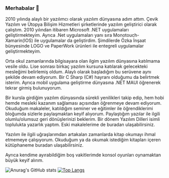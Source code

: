 ### Merhabalar 👋
2010 yılında alaylı bir yazılımcı olarak yazılım dünyasına adım attım. Çevik Yazılım ve Ütopya Bilişim Hizmetleri şirketlerinde yazılım geliştirici olarak çalıştım. 2010 yılından itibaren Microsoft .NET uygulamaları geliştirmekteyim. Ayrıca .Net uygulamaları yanı sıra Monotouch-Xamarin(IOS) ile uygulamalar da geliştirdim. Şimdilerde Özka İnşaat bünyesinde LOGO ve PaperWork ürünleri ile entegreli uygulamalar geliştirmekteyim. 

Orta okul zamanlarında bilgisayara olan ilgim yazılım dünyasına katılmama vesile oldu. Lise sonrası birkaç yazılım kursuna katılarak gelecekteki mesleğimi belirlemiş oldum. Alaylı olarak başladığım bu serüvene aynı şekilde devam ediyorum. Bir C Sharp (C#) hayranı olduğumu da belirtmek isterim. Ayrıca mobil uygulama geliştirme dünyasına .NET MAUI öğrenerek tekrar girmiş bulunuyorum.

Bir kursla girdiğim yazılım dünyasında sürekli yenilikleri takip edip, hem hobi hemde mesleki kazanım sağlaması açısından öğrenmeye devam ediyorum. Okuduğum makaleler, katıldığım seminer ve eğitimler ile öğrendiklerimi bloğumda sizlerle paylaşmaktan keyif alıyorum. Paylaştığım yazılar ile ilgili olumlu/olumsuz geri dönüşlerinizi beklerim. Bir dönem Yazılım Dilleri isimli toplulukta yazarlık yaptım. Eski makalelerime de buradan ulaşabilirsiniz. 

Yazılım ile ilgili uğraşlarımdan artakalan zamanlarda kitap okumayı ihmal etmemeye çalışıyorum. Okuduğum ya da okumak istediğim kitapları içeren kütüphaneme buradan ulaşabilirsiniz.

Ayrıca kendime ayırabildiğim boş vakitlerimde konsol oyunları oynamaktan büyük keyif alırım. 
<!--
**muratsuzen/muratsuzen** is a ✨ _special_ ✨ repository because its `README.md` (this file) appears on your GitHub profile.

Here are some ideas to get you started:

- 🔭 I’m currently working on ...
- 🌱 I’m currently learning ...
- 👯 I’m looking to collaborate on ...
- 🤔 I’m looking for help with ...
- 💬 Ask me about ...
- 📫 How to reach me: ...
- 😄 Pronouns: ...
- ⚡ Fun fact: ...
-->
![Anurag's GitHub stats](https://github-readme-stats.vercel.app/api?username=muratsuzen&show_icons=true&theme=radical)
[![Top Langs](https://github-readme-stats.vercel.app/api/top-langs/?username=muratsuzen&layout=compact)](https://github.com/anuraghazra/github-readme-stats)



